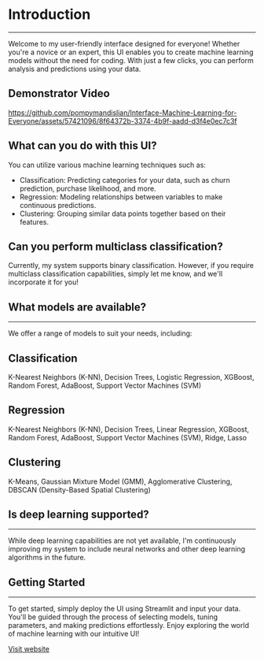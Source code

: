 # **Introduction**
---
Welcome to my user-friendly interface designed for everyone! Whether you're a novice or an expert, this UI enables you to create machine learning models without the need for coding. With just a few clicks, you can perform analysis and predictions using your data.

**Demonstrator Video**
----
https://github.com/pompymandislian/Interface-Machine-Learning-for-Everyone/assets/57421096/8f64372b-3374-4b9f-aadd-d3f4e0ec7c3f

**What can you do with this UI?**
---
You can utilize various machine learning techniques such as:

- Classification: Predicting categories for your data, such as churn prediction, purchase likelihood, and more.
- Regression: Modeling relationships between variables to make continuous predictions.
- Clustering: Grouping similar data points together based on their features.

**Can you perform multiclass classification?**
---
Currently, my system supports binary classification. However, if you require multiclass classification capabilities, simply let me know, and we'll incorporate it for you!

## **What models are available?**
---
We offer a range of models to suit your needs, including:

**Classification**
  ---------
K-Nearest Neighbors (K-NN), Decision Trees, Logistic Regression, XGBoost, Random Forest, AdaBoost, Support Vector Machines (SVM)

**Regression**
  ---------
K-Nearest Neighbors (K-NN), Decision Trees, Linear Regression, XGBoost, Random Forest, AdaBoost, Support Vector Machines (SVM), Ridge, Lasso

**Clustering**
  ---------
K-Means, Gaussian Mixture Model (GMM), Agglomerative Clustering, DBSCAN (Density-Based Spatial Clustering)

## **Is deep learning supported?**
---
While deep learning capabilities are not yet available, I'm continuously improving my system to include neural networks and other deep learning algorithms in the future.

## **Getting Started**
-----
To get started, simply deploy the UI using Streamlit and input your data. You'll be guided through the process of selecting models, tuning parameters, and making predictions effortlessly.
Enjoy exploring the world of machine learning with our intuitive UI!

[Visit website]([https://interface-machine-learning-for-everyone-zqm7h729a7bwnuvcdvcjzt.streamlit.app/](https://interface-machine-learning-for-everyone-zqm7h729a7bwnuvcdvcjzt.streamlit.app/)https://interface-machine-learning-for-everyone-zqm7h729a7bwnuvcdvcjzt.streamlit.app/)

